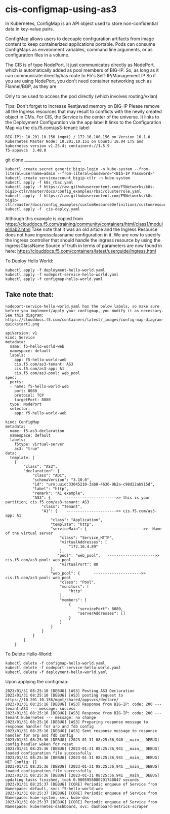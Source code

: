 # cis-configmap-using-as3
In Kubernetes, ConfigMap is an API object used to store non-confidential data in key-value pairs.

ConfigMap allows users to decouple configuration artifacts from image content to keep containerized applications portable. Pods can consume ConfigMaps as environment variables, command line arguments, or as configuration files in a volume.

The CIS is of type NodePort. 
It just communicates directly as NodePort, which is automatically added as pool members of BIG-IP. 
So, as long as it can communicate directly/has route to F5's Self-IP/Management IP 
So if you are using NodePort, you don't need container networking such as Flannel/BGP, as they are

Only to be used to access the pod directly (which involves routing/vxlan)

Tips: 
Don't forget to Increase Restjavad memory on BIG-IP
Please remove all the Ingress resources  that may result to conflicts with the newly created object in CMs. 
For CIS, the Service is the center of the universe.
    It links to the Deployment Configuration via the app label
    It links to the Configuration Map via the cis.f5.com/as3-tenant: <whatever> label
  
```
BIG-IP1: 10.201.10.156 (mgmt) / 172.16.100.156 on Version 16.1.0
Kubernetes Master Node: 10.201.10.151 on Ubuntu 18.04 LTS and kubernetes version v1.25.4; containerd://1.5.9
f5-appsvcs 	3.40.0
```
    
git clone  ____________________________

``` 
kubectl create secret generic bigip-login -n kube-system --from-literal=username=admin --from-literal=password="<BIG-IP Password>"
kubectl create serviceaccount bigip-ctlr -n kube-system
kubectl apply -f k8s_rbac.yaml
kubectl apply -f https://raw.githubusercontent.com/F5Networks/k8s-bigip-ctlr/master/docs/config_examples/rbac/clusterrole.yaml
kubectl apply -f https://raw.githubusercontent.com/F5Networks/k8s-bigip-ctlr/master/docs/config_examples/customResourceDefinitions/customresourcedefinitions.yml
kubectl apply -f  cis-deploy.yaml
``` 

Although this example is copied from https://clouddocs.f5.com/training/community/containers/html/class1/module1/lab2.html
Take note that it was an old article and the Ingress Resource does not have ingressclassname configuration in it. 
We are now to specify the ingress controller that should handle the ingress resource by using the ingressClassName 
Source of truth in terms of parameters are now found in here: https://clouddocs.f5.com/containers/latest/userguide/ingress.html

    
To Deploy Hello World: 
``` 
kubectl apply -f deployment-hello-world.yaml
kubectl apply -f nodeport-service-hello-world.yaml
kubectl apply -f configmap-hello-world.yaml
``` 

## Take note that: 
    nodeport-service-hello-world.yaml has the below labels, so make sure before you implement/apply your configmap, you modify it as necessary. 
    See this diagram: https://clouddocs.f5.com/containers/latest/_images/config-map-diagram-quickstart1.png
    
``` 
apiVersion: v1
kind: Service
metadata:
  name: f5-hello-world-web
  namespace: default
  labels:
    app: f5-hello-world-web
    cis.f5.com/as3-tenant: AS3
    cis.f5.com/as3-app: A1
    cis.f5.com/as3-pool: web_pool
spec:
  ports:
  - name: f5-hello-world-web
    port: 8080
    protocol: TCP
    targetPort: 8080
  type: NodePort
  selector:
    app: f5-hello-world-web
``` 


``` 
kind: ConfigMap
metadata:
  name: f5-as3-declaration
  namespace: default
  labels:
    f5type: virtual-server
    as3: "true"
data:
  template: |
    {
        "class": "AS3",    
        "declaration": {
            "class": "ADC",
            "schemaVersion": "3.10.0",
            "id": "urn:uuid:33045210-3ab8-4636-9b2a-c98d22ab915d",
            "label": "http",
            "remark": "A1 example",
            "AS3": {       ---------------------->> this is your  partition; cis.f5.com/as3-tenant: AS3 
                "class": "Tenant",
                "A1": {    ---------------------->> cis.f5.com/as3-app: A1
                    "class": "Application",
                    "template": "http",
                    "serviceMain": {   ---------------------->>  Name of the virtual server 
                        "class": "Service_HTTP",
                        "virtualAddresses": [
                            "172.16.4.89"
                        ],
                       "pool": "web_pool",   --------------------->>  cis.f5.com/as3-pool: web_pool
                        "virtualPort": 80
                    },
                    "web_pool": {      --------------------->>  cis.f5.com/as3-pool: web_pool
                        "class": "Pool",
                        "monitors": [
                            "http"
                        ],
                        "members": [
                            {
                                "servicePort": 8080,
                                "serverAddresses": []
                            }
                        ]
                    }
                }
            }
        }
    }
```

To Delete Hello-World: 

``` 
kubectl delete -f configmap-hello-world.yaml
kubectl delete -f nodeport-service-hello-world.yaml
kubectl delete -f deployment-hello-world.yaml
``` 


Upon applying the configmap: 
``` 
2023/01/31 08:25:10 [DEBUG] [AS3] Posting AS3 Declaration
2023/01/31 08:25:10 [DEBUG] [AS3] posting request to https://10.201.10.156/mgmt/shared/appsvcs/declare/
2023/01/31 08:25:16 [DEBUG] [AS3] Response from BIG-IP: code: 200 --- tenant:AS3 --- message: success
2023/01/31 08:25:16 [DEBUG] [AS3] Response from BIG-IP: code: 200 --- tenant:kubernetes --- message: no change
2023/01/31 08:25:16 [DEBUG] [AS3] Preparing response message to response handler for arp and fdb config
2023/01/31 08:25:16 [DEBUG] [AS3] Sent response message to response handler for arp and fdb config
2023/01/31 08:25:36 [DEBUG] [2023-01-31 08:25:36,940 __main__ DEBUG] config handler woken for reset
2023/01/31 08:25:36 [DEBUG] [2023-01-31 08:25:36,941 __main__ DEBUG] loaded configuration file successfully
2023/01/31 08:25:36 [DEBUG] [2023-01-31 08:25:36,941 __main__ DEBUG] NET Config: {}
2023/01/31 08:25:36 [DEBUG] [2023-01-31 08:25:36,941 __main__ DEBUG] loaded configuration file successfully
2023/01/31 08:25:36 [DEBUG] [2023-01-31 08:25:36,941 __main__ DEBUG] updating tasks finished, took 0.0005958080291748047 seconds
2023/01/31 08:25:37 [DEBUG] [CORE] Periodic enqueue of Service from Namespace: default, svc: f5-hello-world-web
2023/01/31 08:25:37 [DEBUG] [CORE] Periodic enqueue of Service from Namespace: kube-system, svc: kube-dns
2023/01/31 08:25:37 [DEBUG] [CORE] Periodic enqueue of Service from Namespace: kubernetes-dashboard, svc: dashboard-metrics-scraper
``` 
